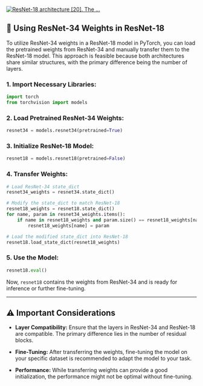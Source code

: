 [![ResNet-18 architecture \[20\]. The ...](https://images.openai.com/thumbnails/f898978e5f083399956ce2f20a9f859a.png)](https://www.researchgate.net/figure/ResNet-18-architecture-20-The-numbers-added-to-the-end-of-ResNet-represent-the_fig2_349241995)

## 🔄 Using ResNet-34 Weights in ResNet-18

To utilize ResNet-34 weights in a ResNet-18 model in PyTorch, you can load the pretrained weights from ResNet-34 and manually transfer them to the ResNet-18 model. This approach is feasible because both architectures share similar structures, with the primary difference being the number of layers.

### 1. **Import Necessary Libraries:**

```python
import torch
from torchvision import models
```

### 2. **Load Pretrained ResNet-34 Weights:**

```python
resnet34 = models.resnet34(pretrained=True)
```

### 3. **Initialize ResNet-18 Model:**

```python
resnet18 = models.resnet18(pretrained=False)
```

### 4. **Transfer Weights:**

```python
# Load ResNet-34 state_dict
resnet34_weights = resnet34.state_dict()

# Modify the state_dict to match ResNet-18
resnet18_weights = resnet18.state_dict()
for name, param in resnet34_weights.items():
    if name in resnet18_weights and param.size() == resnet18_weights[name].size():
        resnet18_weights[name] = param

# Load the modified state_dict into ResNet-18
resnet18.load_state_dict(resnet18_weights)
```

### 5. **Use the Model:**

```python
resnet18.eval()
```

Now, `resnet18` contains the weights from ResNet-34 and is ready for inference or further fine-tuning.

---

## ⚠️ Important Considerations

* **Layer Compatibility:** Ensure that the layers in ResNet-34 and ResNet-18 are compatible. The primary difference lies in the number of residual blocks.

* **Fine-Tuning:** After transferring the weights, fine-tuning the model on your specific dataset is recommended to adapt the model to your task.

* **Performance:** While transferring weights can provide a good initialization, the performance might not be optimal without fine-tuning.
